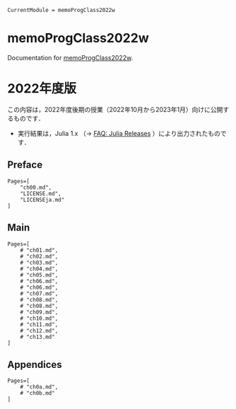 ```@meta
CurrentModule = memoProgClass2022w
```

# memoProgClass2022w

Documentation for [memoProgClass2022w](https://github.com/hsugawa8651/memoProgClass2022w.jl).

# 2022年度版

この内容は，2022年度後期の授業（2022年10月から2023年1月）向けに公開するものです．
- 実行結果は，Julia 1.x （→ [FAQ: Julia Releases](https://docs.julialang.org/en/v1/manual/faq/#Julia-Releases) ）により出力されたものです．

## Preface

```@contents
Pages=[
	"ch00.md",
	"LICENSE.md",
	"LICENSEja.md"
]
```

## Main

```@contents
Pages=[
	# "ch01.md",
	# "ch02.md",
	# "ch03.md",
	# "ch04.md",
	# "ch05.md",
	# "ch06.md",
	# "ch06.md",
	# "ch07.md",
	# "ch08.md",
	# "ch08.md",
	# "ch09.md",
	# "ch10.md",
	# "ch11.md",
	# "ch12.md",
	# "ch13.md"
]
```

## Appendices

```@contents
Pages=[
	# "ch0a.md",
	# "ch0b.md"
]
```
